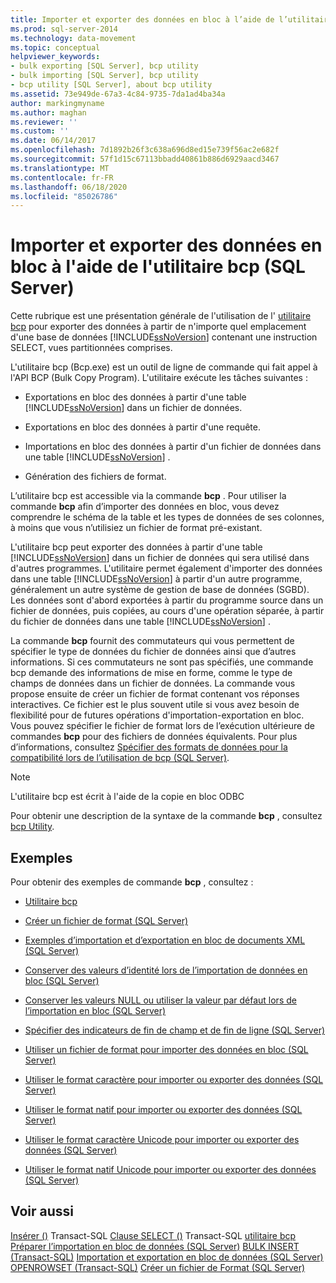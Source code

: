 ```yaml
---
title: Importer et exporter des données en bloc à l’aide de l’utilitaire bcp (SQL Server) | Microsoft Docs
ms.prod: sql-server-2014
ms.technology: data-movement
ms.topic: conceptual
helpviewer_keywords:
- bulk exporting [SQL Server], bcp utility
- bulk importing [SQL Server], bcp utility
- bcp utility [SQL Server], about bcp utility
ms.assetid: 73e949de-67a3-4c84-9735-7da1ad4ba34a
author: markingmyname
ms.author: maghan
ms.reviewer: ''
ms.custom: ''
ms.date: 06/14/2017
ms.openlocfilehash: 7d1892b26f3c638a696d8ed15e739f56ac2e682f
ms.sourcegitcommit: 57f1d15c67113bbadd40861b886d6929aacd3467
ms.translationtype: MT
ms.contentlocale: fr-FR
ms.lasthandoff: 06/18/2020
ms.locfileid: "85026786"
---
```

# <a name="import-and-export-bulk-data-by-using-the-bcp-utility-sql-server"></a>Importer et exporter des données en bloc à l'aide de l'utilitaire bcp (SQL Server)

Cette rubrique est une présentation générale de l'utilisation de l' [utilitaire bcp](../../tools/bcp-utility.md) pour exporter des données à partir de n'importe quel emplacement d'une base de données [!INCLUDE[ssNoVersion](../../includes/ssnoversion-md.md)] contenant une instruction SELECT, vues partitionnées comprises.  
  
 L'utilitaire bcp (Bcp.exe) est un outil de ligne de commande qui fait appel à l'API BCP (Bulk Copy Program). L'utilitaire exécute les tâches suivantes :  
  
-   Exportations en bloc des données à partir d'une table [!INCLUDE[ssNoVersion](../../includes/ssnoversion-md.md)] dans un fichier de données.  
  
-   Exportations en bloc des données à partir d'une requête.  
  
-   Importations en bloc des données à partir d'un fichier de données dans une table [!INCLUDE[ssNoVersion](../../includes/ssnoversion-md.md)] .  
  
-   Génération des fichiers de format.  
  
 L’utilitaire bcp est accessible via la commande **bcp** . Pour utiliser la commande **bcp** afin d’importer des données en bloc, vous devez comprendre le schéma de la table et les types de données de ses colonnes, à moins que vous n’utilisiez un fichier de format pré-existant.  
  
 L'utilitaire bcp peut exporter des données à partir d'une table [!INCLUDE[ssNoVersion](../../includes/ssnoversion-md.md)] dans un fichier de données qui sera utilisé dans d'autres programmes. L'utilitaire permet également d'importer des données dans une table [!INCLUDE[ssNoVersion](../../includes/ssnoversion-md.md)] à partir d'un autre programme, généralement un autre système de gestion de base de données (SGBD). Les données sont d'abord exportées à partir du programme source dans un fichier de données, puis copiées, au cours d'une opération séparée, à partir du fichier de données dans une table [!INCLUDE[ssNoVersion](../../includes/ssnoversion-md.md)] .  
  
 La commande **bcp** fournit des commutateurs qui vous permettent de spécifier le type de données du fichier de données ainsi que d’autres informations. Si ces commutateurs ne sont pas spécifiés, une commande bcp demande des informations de mise en forme, comme le type de champs de données dans un fichier de données. La commande vous propose ensuite de créer un fichier de format contenant vos réponses interactives. Ce fichier est le plus souvent utile si vous avez besoin de flexibilité pour de futures opérations d'importation-exportation en bloc. Vous pouvez spécifier le fichier de format lors de l’exécution ultérieure de commandes **bcp** pour des fichiers de données équivalents. Pour plus d’informations, consultez [Spécifier des formats de données pour la compatibilité lors de l’utilisation de bcp &#40;SQL Server&#41;](specify-data-formats-for-compatibility-when-using-bcp-sql-server.md).  
  
> [!NOTE]  
>  L'utilitaire bcp est écrit à l'aide de la copie en bloc ODBC  
  
 Pour obtenir une description de la syntaxe de la commande **bcp** , consultez [bcp Utility](../../tools/bcp-utility.md).  
  
## <a name="examples"></a>Exemples

 Pour obtenir des exemples de commande **bcp** , consultez :  
  
-   [Utilitaire bcp](../../tools/bcp-utility.md)  
  
-   [Créer un fichier de format &#40;SQL Server&#41;](create-a-format-file-sql-server.md)  
  
-   [Exemples d’importation et d’exportation en bloc de documents XML &#40;SQL Server&#41;](examples-of-bulk-import-and-export-of-xml-documents-sql-server.md)  
  
-   [Conserver des valeurs d’identité lors de l’importation de données en bloc &#40;SQL Server&#41;](keep-identity-values-when-bulk-importing-data-sql-server.md)  
  
-   [Conserver les valeurs NULL ou utiliser la valeur par défaut lors de l’importation en bloc &#40;SQL Server&#41;](keep-nulls-or-use-default-values-during-bulk-import-sql-server.md)  
  
-   [Spécifier des indicateurs de fin de champ et de fin de ligne &#40;SQL Server&#41;](specify-field-and-row-terminators-sql-server.md)  
  
-   [Utiliser un fichier de format pour importer des données en bloc &#40;SQL Server&#41;](use-a-format-file-to-bulk-import-data-sql-server.md)  
  
-   [Utiliser le format caractère pour importer ou exporter des données &#40;SQL Server&#41;](use-character-format-to-import-or-export-data-sql-server.md)  
  
-   [Utiliser le format natif pour importer ou exporter des données &#40;SQL Server&#41;](use-native-format-to-import-or-export-data-sql-server.md)  
  
-   [Utiliser le format caractère Unicode pour importer ou exporter des données &#40;SQL Server&#41;](use-unicode-character-format-to-import-or-export-data-sql-server.md)  
  
-   [Utiliser le format natif Unicode pour importer ou exporter des données &#40;SQL Server&#41;](use-unicode-native-format-to-import-or-export-data-sql-server.md)  

## <a name="see-also"></a>Voir aussi

[Insérer &#40;&#41;](/sql/t-sql/statements/insert-transact-sql) 
 Transact-SQL [Clause SELECT &#40;&#41;](/sql/t-sql/queries/select-clause-transact-sql) 
 Transact-SQL [utilitaire bcp](../../tools/bcp-utility.md)   
[Préparer l’importation en bloc de données &#40;SQL Server&#41;](prepare-to-bulk-import-data-sql-server.md) 
 [BULK INSERT &#40;Transact-SQL&#41;](/sql/t-sql/statements/bulk-insert-transact-sql) 
 [Importation et exportation en bloc de données &#40;SQL Server&#41;](bulk-import-and-export-of-data-sql-server.md) 
 [OPENROWSET &#40;Transact-SQL&#41;](/sql/t-sql/functions/openrowset-transact-sql) 
 [Créer un fichier de Format &#40;SQL Server&#41;](create-a-format-file-sql-server.md)